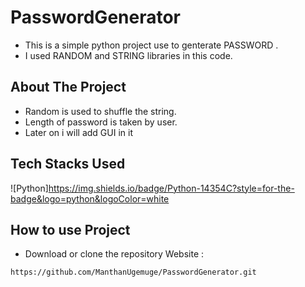 # PasswordGenerator
- This is a simple python project use to genterate PASSWORD . 
- I used RANDOM and STRING libraries in this code. 

## About The Project
- Random is used to shuffle the string.
- Length of password is taken by user.
- Later on i will add GUI in it

## Tech Stacks Used
![Python]https://img.shields.io/badge/Python-14354C?style=for-the-badge&logo=python&logoColor=white

## How to use Project


- Download or clone the repository Website : 

```
https://github.com/ManthanUgemuge/PasswordGenerator.git
```
